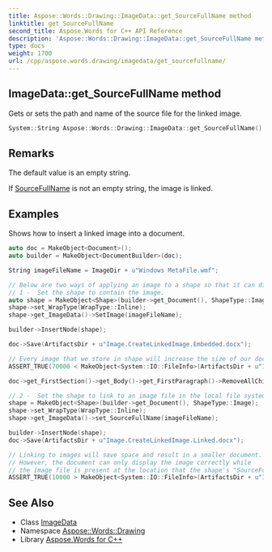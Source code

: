 ```yaml
---
title: Aspose::Words::Drawing::ImageData::get_SourceFullName method
linktitle: get_SourceFullName
second_title: Aspose.Words for C++ API Reference
description: 'Aspose::Words::Drawing::ImageData::get_SourceFullName method. Gets or sets the path and name of the source file for the linked image in C++.'
type: docs
weight: 1700
url: /cpp/aspose.words.drawing/imagedata/get_sourcefullname/
---
```

## ImageData::get_SourceFullName method


Gets or sets the path and name of the source file for the linked image.

```cpp
System::String Aspose::Words::Drawing::ImageData::get_SourceFullName()
```

## Remarks


The default value is an empty string.

If [SourceFullName](./) is not an empty string, the image is linked.

## Examples



Shows how to insert a linked image into a document. 
```cpp
auto doc = MakeObject<Document>();
auto builder = MakeObject<DocumentBuilder>(doc);

String imageFileName = ImageDir + u"Windows MetaFile.wmf";

// Below are two ways of applying an image to a shape so that it can display it.
// 1 -  Set the shape to contain the image.
auto shape = MakeObject<Shape>(builder->get_Document(), ShapeType::Image);
shape->set_WrapType(WrapType::Inline);
shape->get_ImageData()->SetImage(imageFileName);

builder->InsertNode(shape);

doc->Save(ArtifactsDir + u"Image.CreateLinkedImage.Embedded.docx");

// Every image that we store in shape will increase the size of our document.
ASSERT_TRUE(70000 < MakeObject<System::IO::FileInfo>(ArtifactsDir + u"Image.CreateLinkedImage.Embedded.docx")->get_Length());

doc->get_FirstSection()->get_Body()->get_FirstParagraph()->RemoveAllChildren();

// 2 -  Set the shape to link to an image file in the local file system.
shape = MakeObject<Shape>(builder->get_Document(), ShapeType::Image);
shape->set_WrapType(WrapType::Inline);
shape->get_ImageData()->set_SourceFullName(imageFileName);

builder->InsertNode(shape);
doc->Save(ArtifactsDir + u"Image.CreateLinkedImage.Linked.docx");

// Linking to images will save space and result in a smaller document.
// However, the document can only display the image correctly while
// the image file is present at the location that the shape's "SourceFullName" property points to.
ASSERT_TRUE(10000 > MakeObject<System::IO::FileInfo>(ArtifactsDir + u"Image.CreateLinkedImage.Linked.docx")->get_Length());
```

## See Also

* Class [ImageData](../)
* Namespace [Aspose::Words::Drawing](../../)
* Library [Aspose.Words for C++](../../../)
